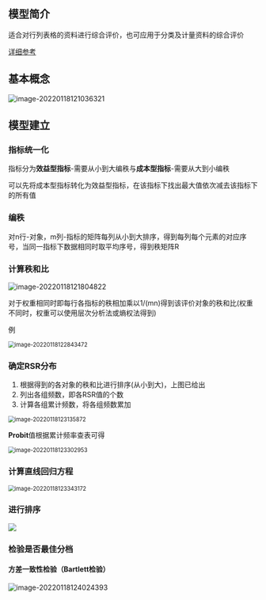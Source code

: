 ## 模型简介

适合对行列表格的资料进行综合评价，也可应用于分类及计量资料的综合评价

[详细参考](https://blog.csdn.net/qq_42374697/article/details/106742248)



## 基本概念

![image-20220118121036321](https://github.com/Chikie920/Mark/tree/main/Sources/images_math/image-20220118121036321.png)



## 模型建立



### 指标统一化

指标分为**效益型指标**-需要从小到大编秩与**成本型指标**-需要从大到小编秩

可以先将成本型指标转化为效益型指标，在该指标下找出最大值依次减去该指标下的所有值



### 编秩

对n行-对象，m列-指标的矩阵每列从小到大排序，得到每列每个元素的对应序号，当同一指标下数据相同时取平均序号，得到秩矩阵R



### 计算秩和比

![image-20220118121804822](https://github.com/Chikie920/Mark/tree/main/Sources/images_math/image-20220118121804822.png)

对于权重相同时即每行各指标的秩相加乘以1/(mn)得到该评价对象的秩和比(权重不同时，权重可以使用层次分析法或熵权法得到)



例

<img src="https://github.com/Chikie920/Mark/tree/main/Sources/images_math/image-20220118122843472.png" alt="image-20220118122843472" style="zoom:80%;" />



### 确定RSR分布

1. 根据得到的各对象的秩和比进行排序(从小到大)，上图已给出
2. 列出各组频数，即各RSR值的个数
3. 计算各组累计频数，将各组频数累加

<img src="https://github.com/Chikie920/Mark/tree/main/Sources/images_math/image-20220118123135872.png" alt="image-20220118123135872" style="zoom:80%;" />

**Probit**值根据累计频率查表可得

<img src="https://github.com/Chikie920/Mark/tree/main/Sources/images_math/image-20220118123302953.png" alt="image-20220118123302953" style="zoom:80%;" />



### 计算直线回归方程

<img src="https://github.com/Chikie920/Mark/tree/main/Sources/images_math/image-20220118123343172.png" alt="image-20220118123343172" style="zoom:80%;" />



### 进行排序

![](https://github.com/Chikie920/Mark/tree/main/Sources/images_math/image-20220118123630096.png)



### 检验是否最佳分档



#### 方差一致性检验（Bartlett检验）

![image-20220118124024393](https://github.com/Chikie920/Mark/tree/main/Sources/images_math/image-20220118124024393.png)